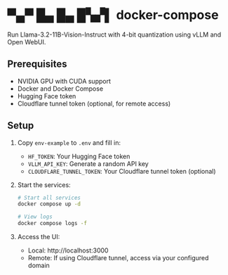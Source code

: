 # ▀▄▀ █▄ █▄ █▚▞▌ docker-compose

Run Llama-3.2-11B-Vision-Instruct with 4-bit quantization using vLLM and Open WebUI.

## Prerequisites
- NVIDIA GPU with CUDA support
- Docker and Docker Compose
- Hugging Face token
- Cloudflare tunnel token (optional, for remote access)

## Setup
1. Copy `env-example` to `.env` and fill in:
   - `HF_TOKEN`: Your Hugging Face token
   - `VLLM_API_KEY`: Generate a random API key
   - `CLOUDFLARE_TUNNEL_TOKEN`: Your Cloudflare tunnel token (optional)

2. Start the services:
   ```bash
   # Start all services
   docker compose up -d

   # View logs
   docker compose logs -f
   ```

3. Access the UI:
   - Local: http://localhost:3000
   - Remote: If using Cloudflare tunnel, access via your configured domain
